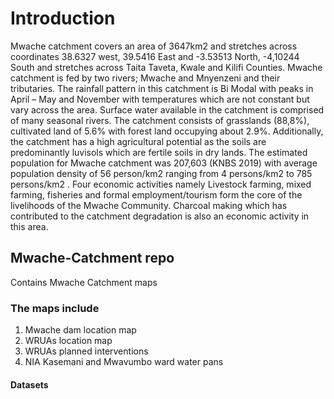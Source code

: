 # Introduction

Mwache catchment covers an area of 3647km2 and stretches across coordinates 38.6327 west, 39.5416 East and -3.53513 North, -4,10244 South 
and stretches across Taita Taveta, Kwale and Kilifi Counties. Mwache catchment is fed by two rivers; Mwache and Mnyenzeni and their tributaries.
The rainfall pattern in this catchment is Bi Modal with peaks in April – May and November with temperatures which are not constant but vary across the area.
Surface water available in the catchment is comprised of many seasonal rivers. The catchment consists of grasslands (88,8%), cultivated land of 5.6% with forest land occupying about 2.9%. 
Additionally, the catchment has a high agricultural potential as the soils are predominantly luvisols which are fertile soils in dry lands.
The estimated population for Mwache catchment was 207,603 (KNBS 2019) with average population density of 56 person/km2 ranging from 4 persons/km2 to 785 persons/km2 .
Four economic activities namely Livestock farming, mixed farming, fisheries and formal employment/tourism form the core of the livelihoods of the Mwache Community. 
Charcoal making which has contributed to the catchment degradation is also an economic activity in this area.

## Mwache-Catchment repo
Contains Mwache Catchment maps

### The maps include
1. Mwache dam location map
2. WRUAs location map
3. WRUAs planned interventions
4. NIA Kasemani and Mwavumbo ward water pans

#### Datasets

